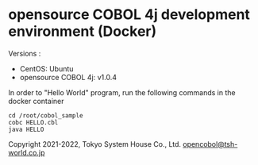 # opensource COBOL 4j development environment (Docker)

Versions :
- CentOS: Ubuntu
- opensource COBOL 4j: v1.0.4

In order to "Hello World" program, run the following commands in the docker container

```
cd /root/cobol_sample
cobc HELLO.cbl
java HELLO
```

Copyright 2021-2022, Tokyo System House Co., Ltd. <opencobol@tsh-world.co.jp>
